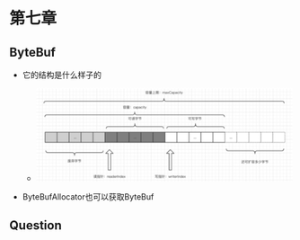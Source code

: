 # 第七章

## ByteBuf

- 它的结构是什么样子的
  - ![img.png](img.png)

- ByteBufAllocator也可以获取ByteBuf

## Question



